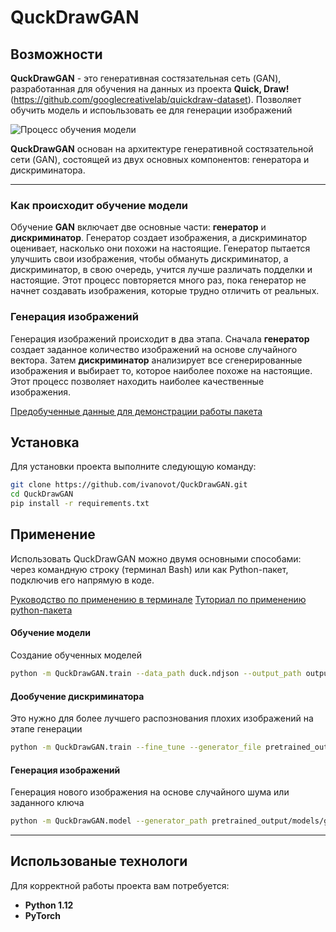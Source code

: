 # QuckDrawGAN


## Возможности

**QuckDrawGAN** - это генеративная состязательная сеть (GAN), разработанная для обучения на данных из проекта **Quick, Draw!** (https://github.com/googlecreativelab/quickdraw-dataset). Позволяет обучить модель и испоьльзовать ее для генерации изображений

![Процесс обучения модели](https://media0.giphy.com/media/v1.Y2lkPTc5MGI3NjExYmlqcTd6ZmVzYnE1dG92OGQ0enZ6ZGt6endxbmtlcmJyeWh1dGpnbSZlcD12MV9pbnRlcm5hbF9naWZfYnlfaWQmY3Q9Zw/jsBFynL23hcIWOYDvQ/giphy.gif)

**QuckDrawGAN** основан на архитектуре генеративной состязательной сети (GAN), состоящей из двух основных компонентов: генератора и дискриминатора.

---

### Как происходит обучение модели

Обучение **GAN** включает две основные части: **генератор** и **дискриминатор**. Генератор создает изображения, а дискриминатор оценивает, насколько они похожи на настоящие. Генератор пытается улучшить свои изображения, чтобы обмануть дискриминатор, а дискриминатор, в свою очередь, учится лучше различать подделки и настоящие. Этот процесс повторяется много раз, пока генератор не начнет создавать изображения, которые трудно отличить от реальных. 

### Генерация изображений

Генерация изображений происходит в два этапа. Сначала **генератор** создает заданное количество изображений на основе случайного вектора. Затем **дискриминатор** анализирует все сгенерированные изображения и выбирает то, которое наиболее похоже на настоящие. Этот процесс позволяет находить наиболее качественные изображения.

[Предобученные данные для демонстрации работы пакета](pretrained_output/)

## Установка

Для установки проекта выполните следующую команду:

```bash
git clone https://github.com/ivanovot/QuckDrawGAN.git
cd QuckDrawGAN
pip install -r requirements.txt
```

## Применение

Использовать QuckDrawGAN можно двумя основными способами: через командную строку (терминал Bash) или как Python-пакет, подключив его напрямую в коде.

[Руководство по применению в терминале](usage.md)
[Туториал по применению python-пакета](tutorial.ipynb)

#### Обучение модели
Создание обученных моделей
```bash
python -m QuckDrawGAN.train --data_path duck.ndjson --output_path output --epochs 100 --batch_size 64 --data_max_size 30000
```

#### Дообучение дискриминатора
Это нужно для более лучшего распознования плохих изображений на этапе генерации
```bash
python -m QuckDrawGAN.train --fine_tune --generator_file pretrained_output/models/generator.pt --discriminator_file pretrained_output/models/discriminator_fine_tuned.pt --data_path duck.ndjson --fine_tune_epochs 15
```

#### Генерация изображений
Генерация нового изображения на основе случайного шума или заданного ключа
```bash
python -m QuckDrawGAN.model --generator_path pretrained_output/models/generator.pt --discriminator_path pretrained_output/models/discriminator_fine_tuned.pt --output_path result.png --n 16
```

---

## Использованые технологи
Для корректной работы проекта вам потребуется:

- **Python 1.12** 
- **PyTorch**
